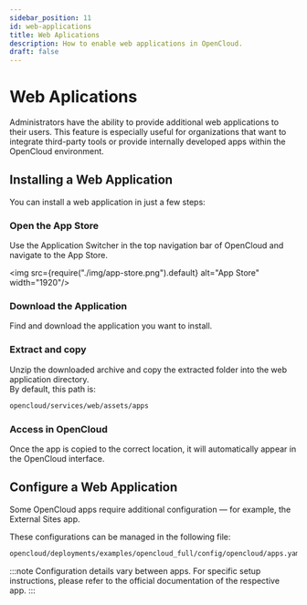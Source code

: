 ```yaml
---
sidebar_position: 11
id: web-applications
title: Web Aplications
description: How to enable web applications in OpenCloud.
draft: false
---
```


# Web Aplications

Administrators have the ability to provide additional web applications to their users. This feature is especially useful for organizations that want to integrate third-party tools or provide internally developed apps within the OpenCloud environment.

## Installing a Web Application

You can install a web application in just a few steps:

### Open the App Store

Use the Application Switcher in the top navigation bar of OpenCloud and navigate to the App Store.

<img src={require("./img/app-store.png").default} alt="App Store" width="1920"/>

### Download the Application

Find and download the application you want to install.

### Extract and copy

Unzip the downloaded archive and copy the extracted folder into the web application directory.  
By default, this path is:

```bash
opencloud/services/web/assets/apps
```

### Access in OpenCloud

Once the app is copied to the correct location, it will automatically appear in the OpenCloud interface.

## Configure a Web Application

Some OpenCloud apps require additional configuration — for example, the External Sites app.

These configurations can be managed in the following file:

```bash
opencloud/deployments/examples/opencloud_full/config/opencloud/apps.yaml
```

:::note
Configuration details vary between apps.
For specific setup instructions, please refer to the official documentation of the respective app.
:::
